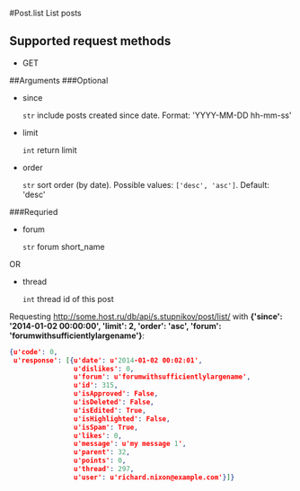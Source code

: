 #Post.list
List posts

## Supported request methods 
* GET

##Arguments
###Optional
* since

   ```str``` include posts created since date. Format: 'YYYY-MM-DD hh-mm-ss'
* limit

   ```int``` return limit
* order

   ```str``` sort order (by date). Possible values: ```['desc', 'asc']```. Default: 'desc'


###Requried
* forum

   ```str``` forum short_name

OR
* thread

   ```int``` thread id of this post


Requesting http://some.host.ru/db/api/s.stupnikov/post/list/ with **{'since': '2014-01-02 00:00:00', 'limit': 2, 'order': 'asc', 'forum': 'forumwithsufficientlylargename'}**:
```json
{u'code': 0,
 u'response': [{u'date': u'2014-01-02 00:02:01',
                u'dislikes': 0,
                u'forum': u'forumwithsufficientlylargename',
                u'id': 315,
                u'isApproved': False,
                u'isDeleted': False,
                u'isEdited': True,
                u'isHighlighted': False,
                u'isSpam': True,
                u'likes': 0,
                u'message': u'my message 1',
                u'parent': 32,
                u'points': 0,
                u'thread': 297,
                u'user': u'richard.nixon@example.com'}]}
```
